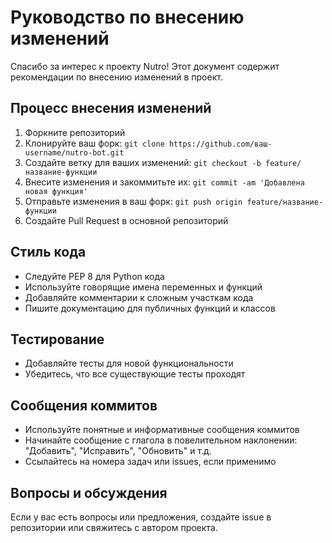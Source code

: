 # Руководство по внесению изменений

Спасибо за интерес к проекту Nutro! Этот документ содержит рекомендации по внесению изменений в проект.

## Процесс внесения изменений

1. Форкните репозиторий
2. Клонируйте ваш форк: `git clone https://github.com/ваш-username/nutro-bot.git`
3. Создайте ветку для ваших изменений: `git checkout -b feature/название-функции`
4. Внесите изменения и закоммитьте их: `git commit -am 'Добавлена новая функция'`
5. Отправьте изменения в ваш форк: `git push origin feature/название-функции`
6. Создайте Pull Request в основной репозиторий

## Стиль кода

- Следуйте PEP 8 для Python кода
- Используйте говорящие имена переменных и функций
- Добавляйте комментарии к сложным участкам кода
- Пишите документацию для публичных функций и классов

## Тестирование

- Добавляйте тесты для новой функциональности
- Убедитесь, что все существующие тесты проходят

## Сообщения коммитов

- Используйте понятные и информативные сообщения коммитов
- Начинайте сообщение с глагола в повелительном наклонении: "Добавить", "Исправить", "Обновить" и т.д.
- Ссылайтесь на номера задач или issues, если применимо

## Вопросы и обсуждения

Если у вас есть вопросы или предложения, создайте issue в репозитории или свяжитесь с автором проекта. 